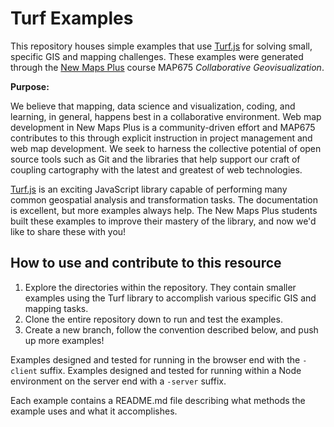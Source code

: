 # Turf Examples

This repository houses simple examples that use [Turf.js](http://turfjs.org/) for solving small, specific GIS and mapping challenges. These examples were generated through the [New Maps Plus](https://newmapsplus.uky.edu/) course MAP675 *Collaborative Geovisualization*.

**Purpose:** 

We believe that mapping, data science and visualization, coding, and learning, in general, happens best in a collaborative environment. Web map development in New Maps Plus is a community-driven effort and MAP675 contributes to this through explicit instruction in project management and web map development. We seek to harness the collective potential of open source tools such as Git and the libraries that help support our craft of coupling cartography with the latest and greatest of web technologies.

[Turf.js](http://turfjs.org/) is an exciting JavaScript library capable of performing many common geospatial analysis and transformation tasks. The documentation is excellent, but more examples always help. The New Maps Plus students built these examples to improve their mastery of the library, and now we'd like to share these with you!

## How to use and contribute to this resource

1. Explore the directories within the repository. They contain smaller examples using the Turf library to accomplish various specific GIS and mapping tasks. 
2. Clone the entire repository down to run and test the examples.
3. Create a new branch, follow the convention described below, and push up more examples!

Examples designed and tested for running in the browser end with the `-client` suffix. Examples designed and tested for running within a Node environment on the server end with a `-server` suffix.

Each example contains a README.md file describing what methods the example uses and what it accomplishes.
